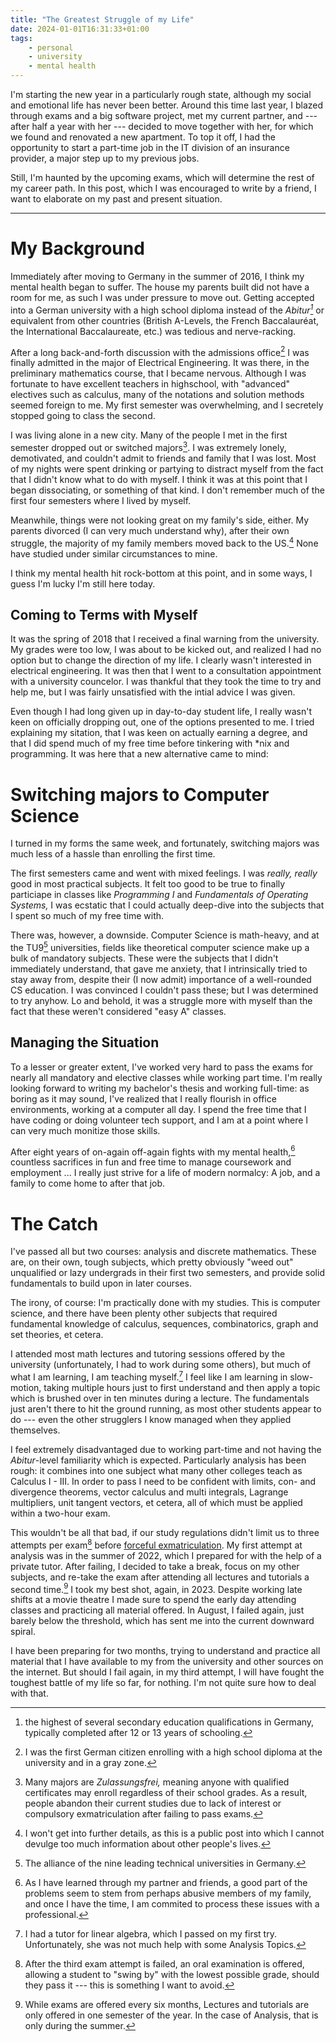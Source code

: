 ```yaml
---
title: "The Greatest Struggle of my Life"
date: 2024-01-01T16:31:33+01:00
tags:
    - personal
    - university
    - mental health
---
```


I'm starting the new year in a particularly rough state, although my social and emotional life has never been better. Around this time last year, I blazed through exams and a big software project, met my current partner, and --- after half a year with her --- decided to move together with her, for which we found and renovated a new apartment. To top it off, I had the opportunity to start a part-time job in the IT division of an insurance provider, a major step up to my previous jobs.

Still, I'm haunted by the upcoming exams, which will determine the rest of my career path. In this post, which I was encouraged to write by a friend, I want to elaborate on my past and present situation.

---

# My Background

Immediately after moving to Germany in the summer of 2016, I think my mental health began to suffer. The house my parents built did not have a room for me, as such I was under pressure to move out. Getting accepted into a German university with a high school diploma instead of the *Abitur[^abi]* or equivalent from other countries (British A-Levels, the French Baccalauréat, the International Baccalaureate, etc.) was tedious and nerve-racking.

After a long back-and-forth discussion with the admissions office[^case] I was finally admitted in the major of Electrical Engineering. It was there, in the preliminary mathematics course, that I became nervous. Although I was fortunate to have excellent teachers in highschool, with "advanced" electives such as calculus, many of the notations and solution methods seemed foreign to me. My first semester was overwhelming, and I secretely stopped going to class the second.

I was living alone in a new city. Many of the people I met in the first semester dropped out or switched majors[^dropout]. I was extremely lonely, demotivated, and couldn't admit to friends and family that I was lost. Most of my nights were spent drinking or partying to distract myself from the fact that I didn't know what to do with myself. I think it was at this point that I began dissociating, or something of that kind. I don't remember much of the first four semesters where I lived by myself.

Meanwhile, things were not looking great on my family's side, either. My parents divorced (I can very much understand why), after their own struggle, the majority of my family members moved back to the US.[^family] None have studied under similar circumstances to mine.

I think my mental health hit rock-bottom at this point, and in some ways, I guess I'm lucky I'm still here today.

## Coming to Terms with Myself

It was the spring of 2018 that I received a final warning from the university. My grades were too low, I was about to be kicked out, and realized I had no option but to change the direction of my life. I clearly wasn't interested in electrical engineering. It was then that I went to a consultation appointment with a university councelor. I was thankful that they took the time to try and help me, but I was fairly unsatisfied with the intial advice I was given.

Even though I had long given up in day-to-day student life, I really wasn't keen on officially dropping out, one of the options presented to me. I tried explaining my sitation, that I was keen on actually earning a degree, and that I did spend much of my free time before tinkering with *nix and programming. It was here that a new alternative came to mind:

# Switching majors to Computer Science

I turned in my forms the same week, and fortunately, switching majors was much less of a hassle than enrolling the first time.

The first semesters came and went with mixed feelings. I was *really, really* good in most practical subjects. It felt too good to be true to finally particiape in classes like *Programming I* and *Fundamentals of Operating Systems,* I was ecstatic that I could actually deep-dive into the subjects that I spent so much of my free time with.

There was, however, a downside. Computer Science is math-heavy, and at the TU9[^tu9] universities, fields like theoretical computer science make up a bulk of mandatory subjects. These were the subjects that I didn't immediately understand, that gave me anxiety, that I intrinsically tried to stay away from, despite their (I now admit) importance of a well-rounded CS education. I was convinced I couldn't pass these; but I was determined to try anyhow. Lo and behold, it was a struggle more with myself than the fact that these weren't considered "easy A" classes.

## Managing the Situation

To a lesser or greater extent, I've worked very hard to pass the exams for nearly all mandatory and elective classes while working part time. I'm really looking forward to writing my bachelor's thesis and working full-time: as boring as it may sound, I've realized that I really flourish in office environments, working at a computer all day. I spend the free time that I have coding or doing volunteer tech support, and I am at a point where I can very much monitize those skills.

After eight years of on-again off-again fights with my mental health,[^health] countless sacrifices in fun and free time to manage coursework and employment ... I really just strive for a life of modern normalcy: A job, and a family to come home to after that job.

# The Catch

I've passed all but two courses: analysis and discrete mathematics. These are, on their own, tough subjects, which pretty obviously "weed out" unqualified or lazy undergrads in their first two semesters, and provide solid fundamentals to build upon in later courses.

The irony, of course: I'm practically done with my studies. This is computer science, and there have been plenty other subjects that required fundamental knowledge of calculus, sequences, combinatorics, graph and set theories, et cetera.

I attended most math lectures and tutoring sessions offered by the university (unfortunately, I had to work during some others), but much of what I am learning, I am teaching myself.[^tutor] I feel like I am learning in slow-motion, taking multiple hours just to first understand and then apply a topic which is brushed over in ten minutes during a lecture. The fundamentals just aren't there to hit the ground running, as most other students appear to do --- even the other strugglers I know managed when they applied themselves.

I feel extremely disadvantaged due to working part-time and not having the *Abitur*-level familiarity which is expected. Particularly analysis has been rough: it combines into one subject what many other colleges teach as Calculus I - III. In order to pass I need to be confident with limits, con- and divergence theorems, vector calculus and multi integrals, Lagrange multipliers, unit tangent vectors, et cetera, all of which must be applied within a two-hour exam.

This wouldn't be all that bad, if our study regulations didn't limit us to three attempts per exam[^attempt] before [forceful exmatriculation](https://www.reddit.com/r/germany/comments/b5wqvq/exmatriculation_from_a_german_university_and_then/). My first attempt at analysis was in the summer of 2022, which I prepared for with the help of a private tutor. After failing, I decided to take a break, focus on my other subjects, and re-take the exam after attending all lectures and tutorials a second time.[^offer] I took my best shot, again, in 2023. Despite working late shifts at a movie theatre I made sure to spend the early day attending classes and practicing all material offered. In August, I failed again, just barely below the threshold, which has sent me into the current downward spiral.

I have been preparing for two months, trying to understand and practice all material that I have available to my from the university and other sources on the internet. But should I fail again, in my third attempt, I will have fought the toughest battle of my life so far, for nothing. I'm not quite sure how to deal with that.

[^abi]: the highest of several secondary education qualifications in Germany, typically completed after 12 or 13 years of schooling.

[^family]: I won't get into further details, as this is a public post into which I cannot devulge too much information about other people's lives.

[^case]: I was the first German citizen enrolling with a high school diploma at the university and in a gray zone.

[^dropout]: Many majors are *Zulassungsfrei,* meaning anyone with qualified certificates may enroll regardless of their school grades. As a result, people abandon their current studies due to lack of interest or compulsory exmatriculation after failing to pass exams.

[^tu9]: The alliance of the nine leading technical universities in Germany.

[^tutor]: I had a tutor for linear algebra, which I passed on my first try. Unfortunately, she was not much help with some Analysis Topics.

[^attempt]: After the third exam attempt is failed, an oral examination is offered, allowing a student to "swing by" with the lowest possible grade, should they pass it --- this is something I want to avoid.

[^offer]: While exams are offered every six months, Lectures and tutorials are only offered in one semester of the year. In the case of Analysis, that is only during the summer.

[^health]: As I have learned through my partner and friends, a good part of the problems seem to stem from perhaps abusive members of my family, and once I have the time, I am commited to process these issues with a professional.